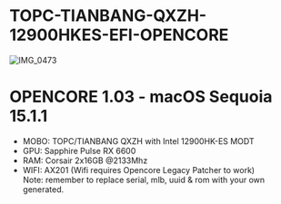 # TOPC-TIANBANG-QXZH-12900HKES-EFI-OPENCORE    
![IMG_0473](https://github.com/user-attachments/assets/874e316e-53c2-4ac0-b477-059a1a867967)  
# OPENCORE 1.03 - macOS Sequoia 15.1.1    
- MOBO: TOPC/TIANBANG QXZH with Intel 12900HK-ES MODT  
- GPU: Sapphire Pulse RX 6600  
- RAM: Corsair 2x16GB @2133Mhz  
- WIFI: AX201 (Wifi requires Opencore Legacy Patcher to work)    
Note: remember to replace serial, mlb, uuid & rom with your own generated.
